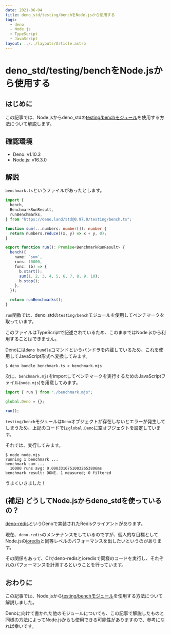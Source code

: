 ```yaml
---
date: 2021-06-04
title: deno_std/testing/benchをNode.jsから使用する
tags:
  - deno
  - Node.js
  - TypeScript
  - JavaScript
layout: ../../layouts/Article.astro
---
```


# deno_std/testing/benchをNode.jsから使用する

## はじめに

この記事では、Node.jsからdeno_stdの[testing/benchモジュール](https://github.com/denoland/deno_std/tree/main/testing)を使用する方法について解説します。

## 確認環境

* Deno: v1.10.3
* Node.js: v16.3.0

## 解説

`benchmark.ts`というファイルがあったとします。

```typescript
import {
  bench,
  BenchmarkRunResult,
  runBenchmarks,
} from "https://deno.land/std@0.97.0/testing/bench.ts";

function sum(...numbers: number[]): number {
  return numbers.reduce((x, y) => x + y, 0);
}

export function run(): Promise<BenchmarkRunResult> {
  bench({
    name: `sum`,
    runs: 10000,
    func: (b) => {
      b.start();
      sum(1, 2, 3, 4, 5, 6, 7, 8, 9, 10);
      b.stop();
    },
  });

  return runBenchmarks();
}
```

`run`関数では、deno_stdの`testing/bench`モジュールを使用してベンチマークを取っています。

このファイルはTypeScriptで記述されているため、このままではNode.jsから利用することはできません。

Denoには`deno bundle`コマンドというバンドラを内蔵しているため、これを使用してJavaScript形式へ変換してみます。

```shell
$ deno bundle benchmark.ts > benchmark.mjs
```

次に、`benchmark.mjs`をimportしてベンチマークを実行するためのJavaScriptファイル(`node.mjs`)を用意してみます。

```javascript
import { run } from "./benchmark.mjs";

global.Deno = {};

run();
```

`testing/bench`モジュールは`Deno`オブジェクトが存在しないとエラーが発生してしまうため、上記のコードでは`global.Deno`に空オブジェクトを設定しています。

それでは、実行してみます。

```shell
$ node node.mjs
running 1 benchmark ...
benchmark sum ...
  10000 runs avg: 0.00033167510032653806ms
benchmark result: DONE. 1 measured; 0 filtered
```

うまくいきました！

## (補足) どうしてNode.jsからdeno_stdを使っているの？

[deno-redis](https://github.com/denodrivers/redis)というDenoで実装されたRedisクライアントがあります。

現在、`deno-redis`のメンテナンスをしているのですが、個人的な目標としてNode.jsの[ioredis](https://github.com/luin/ioredis)と同等レベルのパフォーマンスを出したいというのがあります。

その関係もあって、CIでdeno-redisとioredisで同様のコードを実行し、それぞれのパフォーマンスを計測するということを行っています。

## おわりに

この記事では、Node.jsから[testing/benchモジュール](https://github.com/denoland/deno_std/tree/main/testing)を使用する方法について解説しました。

Denoに向けて書かれた他のモジュールについても、この記事で解説したものと同様の方法によってNode.jsからも使用できる可能性がありますので、参考になれば幸いです。
